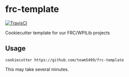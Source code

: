 # frc-template

[![TravisCI](https://api.travis-ci.org/team5499/frc-template.svg)](https://travis-ci.org/team5499/frc-template)



Cookiecutter template for our FRC/WPILib projects

## Usage

```
cookiecutter https://github.com/team5499/frc-template
```
This may take several minutes.
